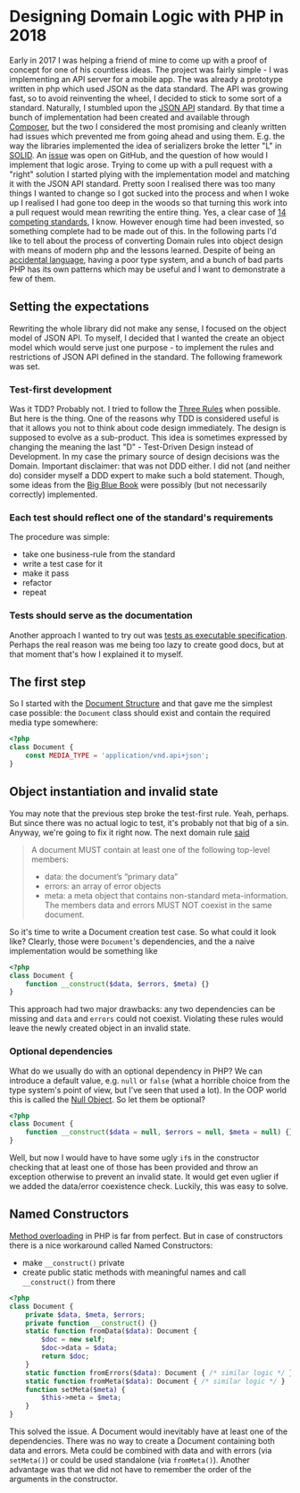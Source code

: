 # Designing Domain Logic with PHP in 2018

Early in 2017 I was helping a friend of mine to come up with a proof of concept for one of
his countless ideas. The project was fairly simple - I was implementing an API server for a mobile app.
The was already a prototype written in php which used JSON as the data standard. The API was growing fast, so 
to avoid reinventing the wheel, I decided to stick to some sort of a standard. Naturally, I stumbled upon the
[JSON API](http://jsonapi.org/) standard. By that time a bunch of implementation had been created and available through
[Composer](https://packagist.org/), but the two I considered the most promising and cleanly written had issues
which prevented me from going ahead and using them. E.g. the way the libraries implemented the idea of serializers broke 
the letter "L" in [SOLID](https://en.wikipedia.org/wiki/SOLID_(object-oriented_design)). 
An [issue](https://github.com/tobscure/json-api/issues/115) was open on GitHub,
and the question of how would I implement that logic arose. Trying to come up with a pull request with a "right" solution
I started plying with the implementation model and matching it with the JSON API standard. Pretty soon I realised
there was too many things I wanted to change so I got sucked into the process and when I woke up I realised I had gone
too deep in the woods so that turning this work into a pull request would mean rewriting the entire thing. Yes, a clear
case of [14 competing standards](https://xkcd.com/927/), I know. However enough time had been invested, so something complete
had to be made out of this. In the following parts I'd like to tell about the process of converting Domain rules
into object design with means of modern php and the lessons learned. Despite of being an
[accidental language](https://motherboard.vice.com/en_us/article/pgkbey/know-your-language-the-wither-of-php), having
a poor type system, and a bunch of bad parts PHP has its own patterns which may be useful and I want to demonstrate 
a few of them.

## Setting the expectations
Rewriting the whole library did not make any sense, I focused on the object model of JSON API. To myself, I decided that
I wanted the create an object model which would serve just one purpose - to implement the rules and restrictions of JSON API
defined in the standard. The following framework was set.

### Test-first development
Was it TDD? Probably not. I tried to follow the [Three Rules](http://butunclebob.com/ArticleS.UncleBob.TheThreeRulesOfTdd) 
when possible. But here is the thing. One of the reasons why TDD is considered useful is that it allows you not to think
about code design immediately. The design is supposed to evolve as a sub-product. This idea is sometimes expressed by
changing the meaning the last "D" - Test-Driven Design instead of Development. In my case the primary source of design
decisions was the Domain. Important disclaimer: that was not DDD either. I did not (and neither do) consider myself a
DDD expert to make such a bold statement. Though, some ideas from the [Big Blue Book](https://domainlanguage.com/ddd/)
were possibly (but not necessarily correctly) implemented.

### Each test should reflect one of the standard's requirements
The procedure was simple: 
- take one business-rule from the standard
- write a test case for it
- make it pass
- refactor
- repeat

### Tests should serve as the documentation
Another approach I wanted to try out was 
[tests as executable specification](http://agiledata.org/essays/tdd.html#Documentation). Perhaps the real reason was
me being too lazy to create good docs, but at that moment that's how I explained it to myself.

## The first step
So I started with the [Document Structure](http://jsonapi.org/format/#document-structure) and that gave me the simplest
case possible: the `Document` class should exist and contain the required media type somewhere:
```php
<?php
class Document {
    const MEDIA_TYPE = 'application/vnd.api+json';
}
```

## Object instantiation and invalid state
You may note that the previous step broke the test-first rule. Yeah, perhaps. But since there was no actual logic to test,
it's probably not that big of a sin. Anyway, we're going to fix it right now. The next domain rule [said](http://jsonapi.org/format/#document-top-level)
> A document MUST contain at least one of the following top-level members:
> - data: the document’s “primary data”
> - errors: an array of error objects
> - meta: a meta object that contains non-standard meta-information.
> The members data and errors MUST NOT coexist in the same document.

So it's time to write a Document creation test case. So what could it look like? Clearly, those were `Document`'s 
dependencies, and the a naive implementation would be something like
```php
<?php
class Document {
    function __construct($data, $errors, $meta) {}
}
```

This approach had two major drawbacks: any two dependencies can be missing and `data` and `errors` could not coexist.
Violating these rules would leave the newly created object in an invalid state.
### Optional dependencies
What do we usually do with an optional dependency in PHP? We can introduce a default value, e.g. `null` or `false`
(what a horrible choice from the type system's point of view, but I've seen that used a lot).
In the OOP world this is called the [Null Object](https://sourcemaking.com/design_patterns/null_object). So let them
be optional?
```php
<?php
class Document {
    function __construct($data = null, $errors = null, $meta = null) {}
}
```
Well, but now I would have to have some ugly `if`s in the constructor checking that at least one of those has been
provided and throw an exception otherwise to prevent an invalid state. It would get even uglier if we added the 
data/error coexistence check. Luckily, this was easy to solve.

## Named Constructors
[Method overloading](https://en.wikipedia.org/wiki/Function_overloading) in PHP is far from perfect. But in case of
constructors there is a nice workaround called Named Constructors:
- make `__construct()` private
- create public static methods with meaningful names and call `__construct()` from there

```php
<?php
class Document {
    private $data, $meta, $errors;
    private function __construct() {}
    static function fromData($data): Document {
        $doc = new self;
        $doc->data = $data;
        return $doc;
    }
    static function fromErrors($data): Document { /* similar logic */ }
    static function fromMeta($data): Document { /* similar logic */ }
    function setMeta($meta) {
        $this->meta = $meta;
    }
}
```

This solved the issue. A Document would inevitably have at least one of the dependencies. There was no way to create a 
Document containing both data and errors. Meta could be combined with data and with errors (via `setMeta()`) or could 
be used standalone (via `fromMeta()`). Another advantage was that we did not have to remember the order of the arguments
in the constructor.



